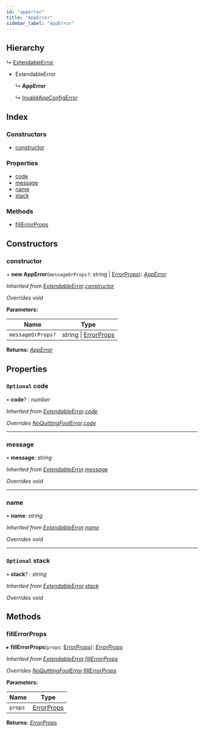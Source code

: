 ```yaml
---
id: "apperror"
title: "AppError"
sidebar_label: "AppError"
---
```


## Hierarchy

  ↳ [ExtendableError](extendableerror.md)

* ExtendableError

  ↳ **AppError**

  ↳ [InvalidAppConfigError](invalidappconfigerror.md)

## Index

### Constructors

* [constructor](apperror.md#constructor)

### Properties

* [code](apperror.md#optional-code)
* [message](apperror.md#message)
* [name](apperror.md#name)
* [stack](apperror.md#optional-stack)

### Methods

* [fillErrorProps](apperror.md#fillerrorprops)

## Constructors

###  constructor

\+ **new AppError**(`messageOrProps?`: string | [ErrorProps](../modules/types.md#errorprops)): *[AppError](apperror.md)*

*Inherited from [ExtendableError](extendableerror.md).[constructor](extendableerror.md#constructor)*

*Overrides void*

**Parameters:**

Name | Type |
------ | ------ |
`messageOrProps?` | string &#124; [ErrorProps](../modules/types.md#errorprops) |

**Returns:** *[AppError](apperror.md)*

## Properties

### `Optional` code

• **code**? : *number*

*Inherited from [ExtendableError](extendableerror.md).[code](extendableerror.md#optional-code)*

*Overrides [NoQuittingFoolError](noquittingfoolerror.md).[code](noquittingfoolerror.md#optional-code)*

___

###  message

• **message**: *string*

*Inherited from [ExtendableError](extendableerror.md).[message](extendableerror.md#message)*

*Overrides void*

___

###  name

• **name**: *string*

*Inherited from [ExtendableError](extendableerror.md).[name](extendableerror.md#name)*

*Overrides void*

___

### `Optional` stack

• **stack**? : *string*

*Inherited from [ExtendableError](extendableerror.md).[stack](extendableerror.md#optional-stack)*

*Overrides void*

## Methods

###  fillErrorProps

▸ **fillErrorProps**(`props`: [ErrorProps](../modules/types.md#errorprops)): *[ErrorProps](../modules/types.md#errorprops)*

*Inherited from [ExtendableError](extendableerror.md).[fillErrorProps](extendableerror.md#fillerrorprops)*

*Overrides [NoQuittingFoolError](noquittingfoolerror.md).[fillErrorProps](noquittingfoolerror.md#fillerrorprops)*

**Parameters:**

Name | Type |
------ | ------ |
`props` | [ErrorProps](../modules/types.md#errorprops) |

**Returns:** *[ErrorProps](../modules/types.md#errorprops)*

